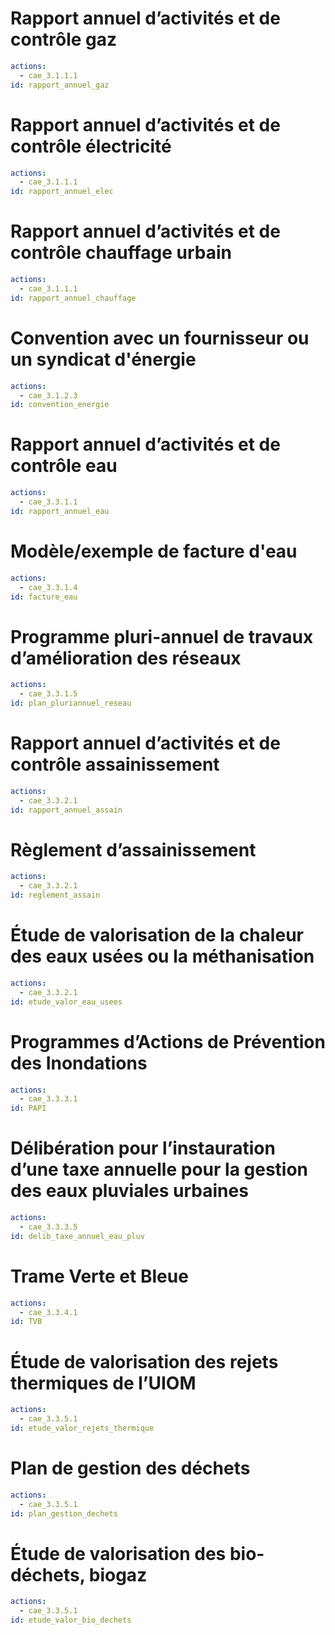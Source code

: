 # Rapport annuel d’activités et de contrôle gaz
```yaml
actions: 
  - cae_3.1.1.1
id: rapport_annuel_gaz
```

# Rapport annuel d’activités et de contrôle électricité
```yaml
actions: 
  - cae_3.1.1.1
id: rapport_annuel_elec
```

# Rapport annuel d’activités et de contrôle chauffage urbain
```yaml
actions: 
  - cae_3.1.1.1
id: rapport_annuel_chauffage
```

# Convention avec un fournisseur ou un syndicat d'énergie
```yaml
actions: 
  - cae_3.1.2.3
id: convention_energie
```

# Rapport annuel d’activités et de contrôle eau
```yaml
actions: 
  - cae_3.3.1.1
id: rapport_annuel_eau
```

# Modèle/exemple de facture d'eau
```yaml
actions: 
  - cae_3.3.1.4
id: facture_eau
```

# Programme pluri-annuel de travaux d’amélioration des réseaux
```yaml
actions: 
  - cae_3.3.1.5
id: plan_pluriannuel_reseau
```

# Rapport annuel d’activités et de contrôle assainissement
```yaml
actions: 
  - cae_3.3.2.1
id: rapport_annuel_assain
```

# Règlement d’assainissement
```yaml
actions: 
  - cae_3.3.2.1
id: reglement_assain
```

# Étude de valorisation de la chaleur des eaux usées ou la méthanisation
```yaml
actions: 
  - cae_3.3.2.1
id: etude_valor_eau_usees
```

# Programmes d’Actions de Prévention des Inondations
```yaml
actions: 
  - cae_3.3.3.1
id: PAPI
```

# Délibération pour l’instauration d’une taxe annuelle pour la gestion des eaux pluviales urbaines
```yaml
actions: 
  - cae_3.3.3.5
id: delib_taxe_annuel_eau_pluv
```

# Trame Verte et Bleue
```yaml
actions: 
  - cae_3.3.4.1
id: TVB
```

# Étude de valorisation des rejets thermiques de l’UIOM
```yaml
actions: 
  - cae_3.3.5.1
id: etude_valor_rejets_thermique
```

# Plan de gestion des déchets
```yaml
actions: 
  - cae_3.3.5.1
id: plan_gestion_dechets
```

# Étude de valorisation des bio-déchets, biogaz
```yaml
actions: 
  - cae_3.3.5.1
id: etude_valor_bio_dechets
```

<!--# Rapport annuel d’activités et de contrôle déchets
```yaml
actions: 
  - cae_3.3.5.3
id: rapport_annuel_dechets
```
## Description
Preuve identique à la 1.2.3.1 CAE et 2.2.0 / 2.4.3 / 4.1.0 ECi-->
